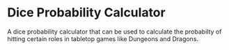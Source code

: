 # Dice Probability Calculator

A dice probability calculator that can be used to calculate the probabilty of hitting certain roles in tabletop games like Dungeons and Dragons.
